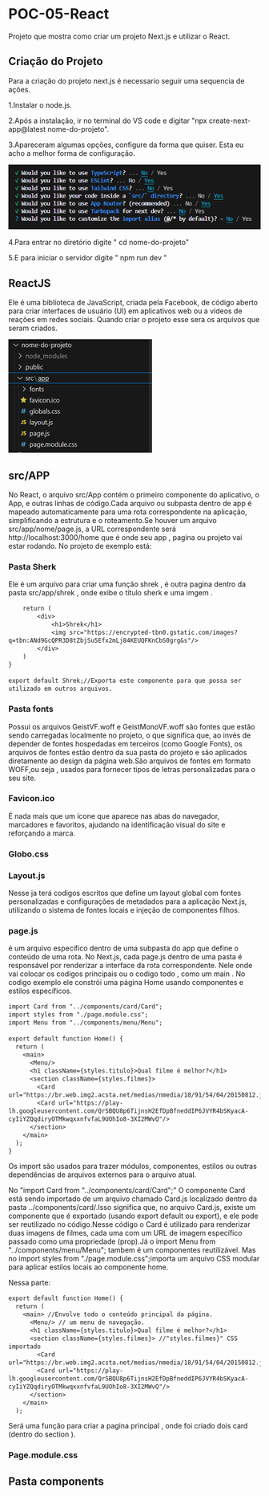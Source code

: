 # POC-05-React

Projeto que mostra como criar um projeto Next.js e utilizar o React.

## Criação do Projeto

Para a criação do projeto next.js é necessario seguir uma sequencia de ações.

1.Instalar o node.js.

2.Após a instalação, ir no terminal do VS code e digitar "npx create-next-app@latest nome-do-projeto".

3.Apareceram algumas opções, configure da forma que quiser. Esta eu acho a melhor forma de configuração.

<img src="opcoes.PNG">


4.Para entrar no diretório digite " cd nome-do-projeto"

5.E para iniciar o servidor digite " npm run dev "

## ReactJS 
Ele é uma biblioteca de JavaScript, criada pela Facebook, de código aberto para criar interfaces de usuário (UI) em aplicativos web ou a vídeos de reações em redes sociais.
Quando criar o projeto esse sera os arquivos que seram criados.

<img src="projeto.png">

## src/APP
No React, o arquivo src/App contém o primeiro componente do aplicativo, o App, e outras linhas de código.Cada arquivo ou subpasta dentro de app é mapeado automaticamente para uma rota correspondente na aplicação, simplificando a estrutura e o roteamento.Se houver um arquivo src/app/nome/page.js, a URL correspondente será http://localhost:3000/home que é onde seu app , pagina ou projeto vai estar rodando.
No projeto de exemplo está:

### Pasta Sherk
Ele é um arquivo para criar uma função shrek , é outra pagina dentro da pasta src/app/shrek , onde exibe o título sherk e uma imgem .

```function Shrek() {
    return (
        <div>
            <h1>Shrek</h1>
            <img src="https://encrypted-tbn0.gstatic.com/images?q=tbn:ANd9GcQPR3D8tZbjSu5Efx2mLj84KEUQFKnCbS0grg&s"/>
        </div>
    )
}

export default Shrek;//Exporta este componente para que possa ser utilizado em outros arquivos.
```
### Pasta fonts
Possui os arquivos GeistVF.woff e GeistMonoVF.woff são fontes que estão sendo carregadas localmente no projeto, o que significa que, ao invés de depender de fontes hospedadas em terceiros (como Google Fonts), os arquivos de fontes estão dentro da sua pasta do projeto e são aplicados diretamente ao design da página web.São arquivos de fontes em formato WOFF,ou seja , usados para fornecer tipos de letras personalizadas para o seu site.

### Favicon.ico
É nada mais que um ícone que aparece nas abas do navegador, marcadores e favoritos, ajudando na identificação visual do site e reforçando a marca.

### Globo.css

### Layout.js
Nesse ja terá codigos escritos que define um layout global com fontes personalizadas e configurações de metadados para a aplicação Next.js, utilizando o sistema de fontes locais e injeção de componentes filhos.

### page.js
é um arquivo específico dentro de uma subpasta do app que define o conteúdo de uma rota. No Next.js, cada page.js dentro de uma pasta é responsável por renderizar a interface da rota correspondente. Nele onde vai colocar os codigos principais ou o codigo todo , como um main .
No codigo exemplo ele constrói uma página Home usando componentes e estilos específicos.
```
import Card from "../components/card/Card"; 
import styles from "./page.module.css";
import Menu from "../components/menu/Menu";

export default function Home() {
  return (
    <main>
      <Menu/>
      <h1 className={styles.titulo}>Qual filme é melhor?</h1>
      <section className={styles.filmes}>
        <Card url="https://br.web.img2.acsta.net/medias/nmedia/18/91/54/04/20150812.jpg"/>
        <Card url="https://play-lh.googleusercontent.com/QrSBQU8p6TijnsH2EfDpBfneddIP6JVYR4bSKyacA-cyIiYZQqdiryOTMkwqxxnfvfaL9UOhIo8-3XI2MWvQ"/>
      </section>
    </main>
  );
}
```
Os import são usados para trazer módulos, componentes, estilos ou outras dependências de arquivos externos para o arquivo atual. 

No "import Card from "../components/card/Card";" O componente Card está sendo importado de um arquivo chamado Card.js localizado dentro da pasta ../components/card/.Isso significa que, no arquivo Card.js, existe um componente que é exportado (usando export default ou export), e ele pode ser reutilizado no código.Nesse código o Card é utilizado para renderizar duas imagens de filmes, cada uma com um URL de imagem específico passado como uma propriedade (prop).Já o import Menu from "../components/menu/Menu"; tambem é um componentes reutilizável.
Mas no import styles from "./page.module.css";importa um arquivo CSS modular para aplicar estilos locais ao componente home.

Nessa parte:
```
export default function Home() {
  return (
    <main> //Envolve todo o conteúdo principal da página.
      <Menu/> // um menu de navegação.
      <h1 className={styles.titulo}>Qual filme é melhor?</h1>
      <section className={styles.filmes}> //"styles.filmes}" CSS importado 
        <Card url="https://br.web.img2.acsta.net/medias/nmedia/18/91/54/04/20150812.jpg"/>
        <Card url="https://play-lh.googleusercontent.com/QrSBQU8p6TijnsH2EfDpBfneddIP6JVYR4bSKyacA-cyIiYZQqdiryOTMkwqxxnfvfaL9UOhIo8-3XI2MWvQ"/>
      </section>
    </main>
  );
```
Será uma função para criar a pagina principal , onde foi criado dois card (dentro do section ).

### Page.module.css

## Pasta components





